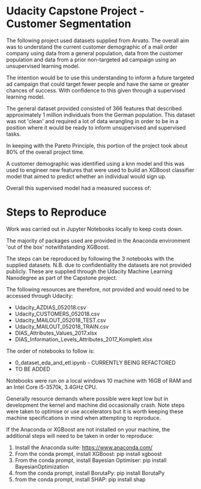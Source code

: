 # Udacity Capstone Project - Customer Segmentation

The following project used datasets supplied from Arvato. The overall aim was to understand the current customer demographic of a mail order company using data from a general population, data from the customer population and data from a prior non-targeted ad campaign using an unsupervised learning model.

The intention would be to use this understanding to inform a future targeted ad campaign that could target fewer people and have the same or greater chances of success. With confidence to this given through a supervised learning model.

The general dataset provided consisted of 366 features that described approximately 1 million individuals from the German population. This dataset was not 'clean' and required a lot of data wrangling in order to be in a position where it would be ready to inform unsupervised and supervised tasks. 

In keeping with the Pareto Principle, this portion of the project took about 80% of the overall project time.

A customer demographic was identified using a knn model and this was used to engineer new features that were used to build an XGBoost classifier model that aimed to predict whether an individual would sign up.

Overall this supervised model had a measured success of:

# Steps to Reproduce

Work was carried out in Jupyter Notebooks locally to keep costs down.

The majority of packages used are provided in the Anaconda environment 'out of the box' notwithstanding XGBoost.

The steps can be reproduced by following the 3 notebooks with the supplied datasets. N.B. due to confidentiality the datasets are not provided publicly. These are supplied through the Udacity Machine Learning Nanodegree as part of the Capstone project.

The following resources are therefore, not provided and would need to be accessed through Udacity:

* Udacity_AZDIAS_052018.csv
* Udacity_CUSTOMERS_052018.csv
* Udacity_MAILOUT_052018_TEST.csv
* Udacity_MAILOUT_052018_TRAIN.csv
* DIAS_Attributes_Values_2017.xlsx
* DIAS_Information_Levels_Attributes_2017_Komplett.xlsx

The order of notebooks to follow is:

- 0_dataset_eda_and_etl.ipynb - CURRENTLY BEING REFACTORED
- TO BE ADDED

Notebooks were run on a local windows 10 machine with 16GB of RAM and an Intel Core i5-3570k, 3.4GHz CPU. 

Generally resource demands where possible were kept low but in development the kernel and machine did occasionally crash. Note steps were taken to optimise or use accelerators but it is worth keeping these machine specifications in mind when attempting to reproduce.

If the Anaconda or XGBoost are not installed on your machine, the additional steps will need to be taken in order to reproduce:

1. Install the Anaconda suite: https://www.anaconda.com/
2. From the conda prompt, install XGBoost: pip install xgboost
3. From the conda prompt, install Bayesian Optimiser: pip install BayesianOptimization
4. from the conda prompt, install BorutaPy: pip install BorutaPy
5. from the conda prompt, install SHAP: pip install shap
